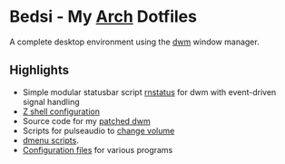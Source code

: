 # Bedsi - My [Arch](https://archlinux.org/) Dotfiles

A complete desktop environment using the [dwm](https://dwm.suckless.org/) window manager.

## Highlights

* Simple modular statusbar script [rnstatus](https://github.com/simtd/bedsi-de/blob/main/.local/bin/statusbar) for dwm with event-driven signal handling
* [Z shell configuration](https://github.com/simtd/bedsi-de/blob/main/.config/zsh/.zshrc)
* Source code for my [patched dwm](https://github.com/simtd/bedsi-de/tree/main/.local/src/suckless/dwm)
* Scripts for pulseaudio to [change volume](https://github.com/simtd/bedsi-de/blob/main/.local/bin/volume-control)
* [dmenu scripts](https://github.com/simtd/bedsi-de/tree/main/.local/bin/dmenu).
* [Configuration files](https://github.com/simtd/bedsi-de/tree/main/.config) for various programs